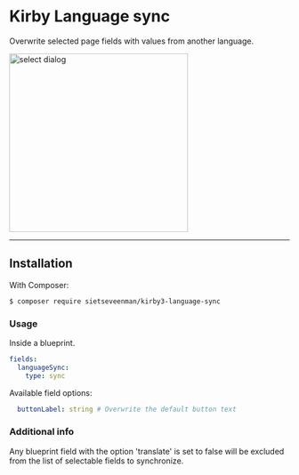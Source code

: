 # Kirby Language sync

Overwrite selected page fields with values from another language. 

<img width="321" alt="select dialog" src="https://user-images.githubusercontent.com/19320817/168168969-9bd9d214-f9d0-4408-8ec5-4f3b61a79c78.png">

****

## Installation

With Composer:

```
$ composer require sietseveenman/kirby3-language-sync
```

### Usage
Inside a blueprint.

```yml
fields:
  languageSync:
    type: sync
```
Available field options:

```yml
  buttonLabel: string # Overwrite the default button text
```
### Additional info
Any blueprint field with the option 'translate' is set to false will be excluded from the list of selectable fields to synchronize.
